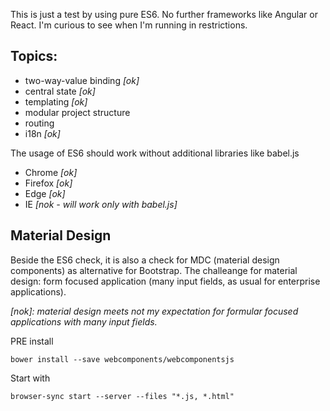 This is just a test by using pure ES6. No further frameworks like Angular or React.
I'm curious to see when I'm running in restrictions.

## Topics: 

- two-way-value binding *[ok]*
- central state *[ok]*
- templating *[ok]*
- modular project structure
- routing
- i18n *[ok]*

The usage of ES6 should work without additional libraries like babel.js

- Chrome *[ok]*
- Firefox *[ok]*
- Edge *[ok]*
- IE *[nok - will work only with babel.js]*


## Material Design

Beside the ES6 check, it is also a check for MDC (material design components) as alternative for Bootstrap.
The challeange for material design: form focused application (many input fields, as usual for enterprise applications).

*[nok]: material design meets not my expectation for formular focused applications with many input fields.*

PRE install

    bower install --save webcomponents/webcomponentsjs
 
Start with 

    browser-sync start --server --files "*.js, *.html"